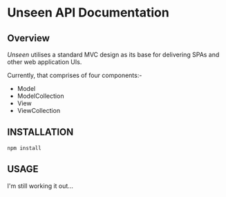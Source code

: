 # Unseen API Documentation

## Overview

*Unseen* utilises a standard MVC design as its base for delivering SPAs and other web application UIs.  

Currently, that comprises of four components:-

* Model
* ModelCollection
* View
* ViewCollection

## INSTALLATION

    npm install

## USAGE

I'm still working it out...
